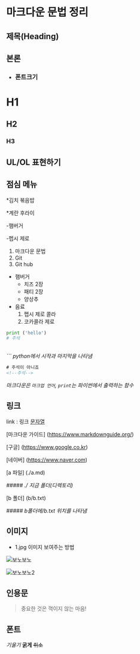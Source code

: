 
# 마크다운 문법 정리

## 제목(Heading)

## 본론

- ### 폰트크기 
# H1
## H2
### H3


## UL/OL 표현하기 
 
 ## 점심 메뉴

 *김치 볶음밥 

 *계란 후라이 

 -햄버거

 -펩시 제로

 1. 마크다운 문법
 2. Git
 3. Git hub

 - 햄버거 
    - 치즈 2장
    - 패티 2장
    - 양상추
- 음료
    1. 펩시 제로 콜라
    2. 코카콜라 제로

``` python
print ('hello')
# 주석
 
```
*``` python에서 시작과 마지막을 나타냄*

``` html
# 주석이 아니죠
<!--주석-->
```

*마크다운은 `마크업 언어`, `print`는 파이썬에서 출력하는 함수*

## 링크
link : 링크 
[문자열](url)

[마크다운 가이드] (https://www.markdownguide.org/)

[구글] (https://www.google.co.kr)

[네이버] (https://www.naver.com)

[a 파일] (./a.md) 

*##### ./ 지금 폴더(디렉토리)*

[b 폴더] (b/b.txt)

*##### b폴더에/b.txt 위치를 나타냄*

## 이미지
* 1.jpg 이미지 보여주는 방법

​![보노보노](1.jpg)

​![보노보노2](2/2.jpg)

## 인용문
> 중요한 것은 꺽이지 않는 마음!

## 폰트

*기울기*
**굵게**
~~취소~~

